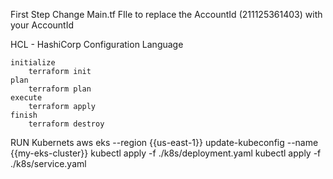 First Step
    Change Main.tf FIle to replace the AccountId (211125361403) with your AccountId


HCL - HashiCorp Configuration Language

    initialize
        terraform init
    plan
        terraform plan
    execute
        terraform apply
    finish 
        terraform destroy

RUN Kubernets
    aws eks --region {{us-east-1}} update-kubeconfig --name {{my-eks-cluster}}
    kubectl apply -f ./k8s/deployment.yaml 
    kubectl apply -f ./k8s/service.yaml 